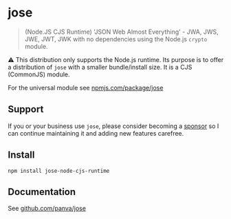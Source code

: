 # jose

> (Node.JS CJS Runtime) 'JSON Web Almost Everything' - JWA, JWS, JWE, JWT, JWK with no dependencies using the Node.js `crypto` module.

⚠️ This distribution only supports the Node.js runtime.
Its purpose is to offer a distribution of `jose` with a smaller bundle/install
size. It is a CJS (CommonJS) module.

For the universal module see [npmjs.com/package/jose](https://www.npmjs.com/package/jose)

## Support

If you or your business use `jose`, please consider becoming a [sponsor][support-sponsor] so I can continue maintaining it and adding new features carefree.

## Install

```console
npm install jose-node-cjs-runtime
```

## Documentation

See [github.com/panva/jose](https://github.com/panva/jose)

[support-sponsor]: https://github.com/sponsors/panva
